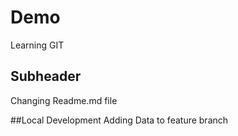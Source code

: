 # Demo

Learning GIT 

## Subheader

Changing Readme.md file

##Local Development
Adding Data to feature branch